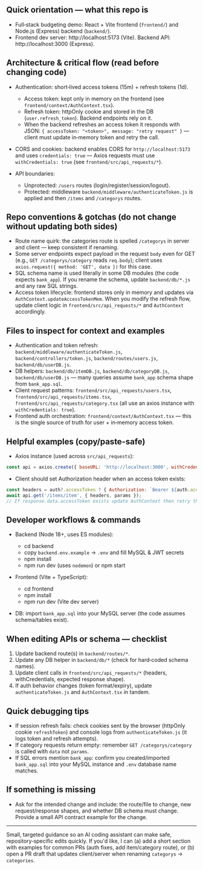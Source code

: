 ## Quick orientation — what this repo is

- Full‑stack budgeting demo: React + Vite frontend (`frontend/`) and Node.js (Express) backend (`backend/`).
- Frontend dev server: http://localhost:5173 (Vite). Backend API: http://localhost:3000 (Express).

## Architecture & critical flow (read before changing code)

- Authentication: short‑lived access tokens (15m) + refresh tokens (1d).
  - Access token: kept only in memory on the frontend (see `frontend/context/AuthContext.tsx`).
  - Refresh token: httpOnly cookie and stored in the DB (`user.refresh_token`). Backend endpoints rely on it.
  - When the backend refreshes an access token it responds with JSON: `{ accessToken: "<token>", message: "retry request" }` — client must update in‑memory token and retry the call.

- CORS and cookies: backend enables CORS for `http://localhost:5173` and uses `credentials: true` — Axios requests must use `withCredentials: true` (see `frontend/src/api_requests/*`).

- API boundaries:
  - Unprotected: `/users` routes (login/register/session/logout).
  - Protected: middleware `backend/middleware/authenticateToken.js` is applied and then `/items` and `/categorys` routes.

## Repo conventions & gotchas (do not change without updating both sides)

- Route name quirk: the categories route is spelled `/categorys` in server and client — keep consistent if renaming.
- Some server endpoints expect payload in the request `body` even for GET (e.g., `GET /categorys/category` reads `req.body`); client uses `axios.request({ method: 'GET', data })` for this case.
- SQL schema name is used literally in some DB modules (the code expects `bank_app`). If you rename the schema, update `backend/db/*.js` and any raw SQL strings.
- Access token lifecycle: frontend stores only in memory and updates via `AuthContext.updateAccessTokenMem`. When you modify the refresh flow, update client logic in `frontend/src/api_requests/*` and `AuthContext` accordingly.

## Files to inspect for context and examples

- Authentication and token refresh: `backend/middleware/authenticateToken.js`, `backend/controllers/token.js`, `backend/routes/users.js`, `backend/db/userDB.js`.
- DB helpers: `backend/db/itemDB.js`, `backend/db/categoryDB.js`, `backend/db/userDB.js` — many queries assume `bank_app` schema shape from `bank_app.sql`.
- Client request patterns: `frontend/src/api_requests/users.tsx`, `frontend/src/api_requests/items.tsx`, `frontend/src/api_requests/category.tsx` (all use an axios instance with `withCredentials: true`).
- Frontend auth orchestration: `frontend/context/AuthContext.tsx` — this is the single source of truth for user + in‑memory access token.

## Helpful examples (copy/paste-safe)

- Axios instance (used across `src/api_requests`):

```js
const api = axios.create({ baseURL: 'http://localhost:3000', withCredentials: true });
```

- Client should set Authorization header when an access token exists:

```js
const headers = auth?.accessToken ? { Authorization: `Bearer ${auth.accessToken}` } : {};
await api.get('/items/item', { headers, params });
// If response.data.accessToken exists update AuthContext then retry the original call.
```

## Developer workflows & commands

- Backend (Node 18+, uses ES modules):
  - cd backend
  - copy `backend.env.example` → `.env` and fill MySQL & JWT secrets
  - npm install
  - npm run dev (uses `nodemon`) or npm start

- Frontend (Vite + TypeScript):
  - cd frontend
  - npm install
  - npm run dev (Vite dev server)

- DB: import `bank_app.sql` into your MySQL server (the code assumes schema/tables exist).

## When editing APIs or schema — checklist

1. Update backend route(s) in `backend/routes/*`.
2. Update any DB helper in `backend/db/*` (check for hard‑coded schema names).
3. Update client calls in `frontend/src/api_requests/*` (headers, withCredentials, expected response shape).
4. If auth behavior changes (token format/expiry), update `authenticateToken.js` and `AuthContext.tsx` in tandem.

## Quick debugging tips

- If session refresh fails: check cookies sent by the browser (httpOnly cookie `refreshToken`) and console logs from `authenticateToken.js` (it logs token and refresh attempts).
- If category requests return empty: remember `GET /categorys/category` is called with `data` not `params`.
- If SQL errors mention `bank_app`: confirm you created/imported `bank_app.sql` into your MySQL instance and `.env` database name matches.

## If something is missing

- Ask for the intended change and include: the route/file to change, new request/response shapes, and whether DB schema must change. Provide a small API contract example for the change.

---
Small, targeted guidance so an AI coding assistant can make safe, repository‑specific edits quickly. If you'd like, I can (a) add a short section with examples for common PRs (auth fixes, add item/category route), or (b) open a PR draft that updates client/server when renaming `categorys` → `categories`.
